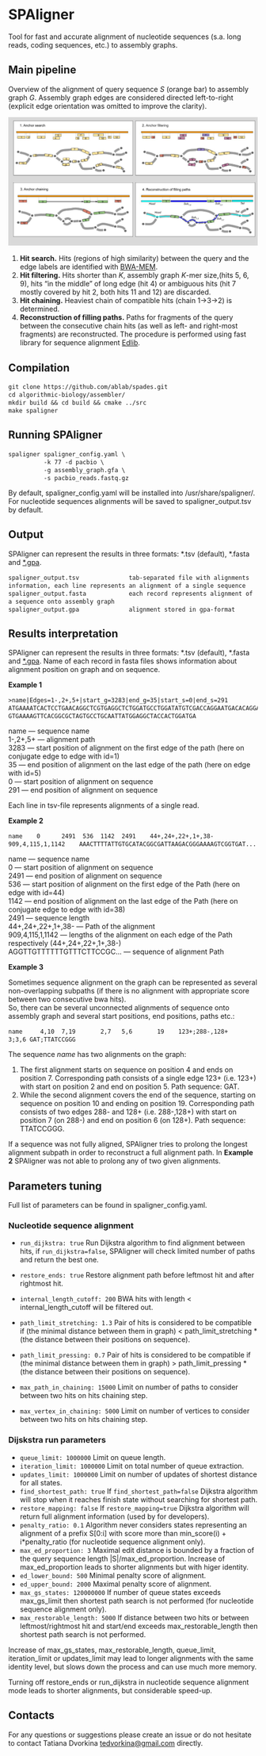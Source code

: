 # SPAligner

Tool for fast and accurate alignment of nucleotide sequences (s.a. long reads, coding sequences, etc.) to assembly graphs. 


## Main pipeline

Overview of the alignment of query sequence *S* (orange bar) to assembly graph *G*. Assembly graph edges are considered directed left-to-right (explicit edge orientation was omitted to improve the clarity).

![pipeline](pipeline.jpg)

1. **Hit search.** Hits (regions of high similarity) between the query and the edge labels are identified with [BWA-MEM](http://bio-bwa.sourceforge.net/). 
2. **Hit filtering.** Hits shorter than *K*, assembly graph *K*-mer size,(hits 5, 6, 9), hits “in the middle” of long edge (hit 4) or ambiguous hits (hit 7 mostly covered by hit 2, both hits 11 and 12) are discarded.
3. **Hit chaining.** Heaviest chain of compatible hits (chain 1->3->2) is determined.
4. **Reconstruction of filling paths.** Paths for fragments of the query between the consecutive chain hits (as well as left- and right-most fragments) are reconstructed. The procedure is performed using fast library for sequence alignment [Edlib](https://github.com/Martinsos/edlib).

## Compilation

    git clone https://github.com/ablab/spades.git
    cd algorithmic-biology/assembler/
    mkdir build && cd build && cmake ../src
    make spaligner


## Running SPAligner

    spaligner spaligner_config.yaml \
              -k 77 -d pacbio \
              -g assembly_graph.gfa \
              -s pacbio_reads.fastq.gz

By default, spaligner_config.yaml will be installed into /usr/share/spaligner/. 
For nucleotide sequences alignments will be saved to spaligner_output.tsv by default.

## Output

SPAligner can represent the results in three formats: *.tsv (default), *.fasta and [*.gpa](https://github.com/ocxtal/gpa "GPA-format spec").

    spaligner_output.tsv              tab-separated file with alignments information, each line represents an alignment of a single sequence
    spaligner_output.fasta            each record represents alignment of a sequence onto assembly graph
    spaligner_output.gpa              alignment stored in gpa-format


## Results interpretation

SPAligner can represent the results in three formats: *.tsv (default), *.fasta and [*.gpa](https://github.com/ocxtal/gpa "GPA-format spec").
Name of each record in fasta files shows information about alignment position on graph and on sequence. 

**Example 1**

```
>name|Edges=1-,2+,5+|start_g=3283|end_g=35|start_s=0|end_s=291
ATGAAAATCACTCCTGAACAGGCTCGTGAGGCTCTGGATGCCTGGATATGTCGACCAGGAATGACACAGGAGCAGGCGACGATATTAATCACTGAAGCATTCTGGGCTTTGAAAGAGCGCCCGAACATCGATGTTCAGCGTGTCACATATGAAGGTGGCGCGATTGATCAGCGAGCGCTTGGCGTTAATCGAGTGAAGATATTTGAACGCTGGAAGGCTATCGACACCAGGGATAAGC
GTGAAAAGTTCACGGCGCTAGTGCCTGCAATTATGGAGGCTACCACTGGATGA
```

name — sequence name<br/>
1-,2+,5+ — alignment path<br/>
3283 — start position of alignment on the first edge of the path (here on conjugate edge to edge with id=1)<br/>
35 —  end position of alignment on the last edge of the path (here on edge with id=5)<br/>
0 — start position of alignment on sequence<br/>
291 — end position of  alignment on sequence<br/>


Each line in tsv-file represents alignments of a single read.

**Example 2**

```
name    0      2491  536  1142  2491	44+,24+,22+,1+,38-	909,4,115,1,1142	AAACTTTTATTGTGCATACGGCGATTAAGACGGGAAAAGTCGGTGAT...
```

name — sequence name<br/>
0 — start position of alignment on sequence<br/>
2491 — end position of  alignment on sequence<br/>
536 — start position of alignment on the first edge of the Path (here on edge with id=44)<br/>
1142 —  end position of alignment on the last edge of the Path (here on conjugate edge to edge with id=38)<br/>
2491 — sequence length<br/>
44+,24+,22+,1+,38- — Path of the alignment <br/>
909,4,115,1,1142 — lengths of the alignment on each edge of the Path respectively (44+,24+,22+,1+,38-) <br/>
AGGTTGTTTTTTGTTTCTTCCGC... — sequence of alignment Path <br/>



**Example 3**<br/>

Sometimes sequence alignment on the graph can be represented as several non-overlapping subpaths (if there is no alignment with appropriate score between two consecutive bwa hits). <br/>
So, there can be several unconnected alignments of sequence onto assembly graph and several start positions, end positions, paths etc.:

```
name     4,10  7,19       2,7   5,6       19    123+;288-,128+       3;3,6 GAT;TTATCCGGG
```

The sequence *name* has two alignments on the graph:

1. The first alignment starts on sequence on position 4 and ends on position 7.
Corresponding path consists of a single edge 123+ (i.e. 123+) with start on position 2 and end on position 5.
Path sequence: GAT.
2. While the second alignment covers the end of the sequence, starting on sequence on position 10 and ending on position 19. 
Corresponding path consists of two edges 288- and 128+ (i.e. 288-,128+) with start on position 7 (on 288-) and end on position 6 (on 128+).
Path sequence: TTATCCGGG.

If a sequence was not fully aligned, SPAligner tries to prolong the longest alignment subpath in order to reconstruct a full alignment path. In **Example 2** SPAligner was not able to prolong any of two given alignments.

## Parameters tuning

Full list of parameters can be found in spaligner_config.yaml. 

### Nucleotide sequence alignment

* `run_dijkstra: true` Run Dijkstra algorithm to find alignment between hits, if `run_dijkstra=false`, SPAligner will check limited number of paths and return the best one.
* `restore_ends: true` Restore alignment path before leftmost hit and after rightmost hit.


* `internal_length_cutoff: 200` BWA hits with length < internal_length_cutoff will be filtered out.
* `path_limit_stretching: 1.3` Pair of hits is considered to be compatible if (the minimal distance between them in graph) 
                                < path_limit_stretching * (the distance between their positions on sequence).
* `path_limit_pressing: 0.7` Pair of hits is considered to be compatible if (the minimal distance between them in graph) 
                                > path_limit_pressing * (the distance between their positions on sequence).
* `max_path_in_chaining: 15000` Limit on number of paths to consider between two hits on hits chaining step.
* `max_vertex_in_chaining: 5000` Limit on number of vertices to consider between two hits on hits chaining step.

### Dijskstra run parameters

* `queue_limit: 1000000` Limit on queue length. 
* `iteration_limit: 1000000` Limit on total number of queue extraction. 
* `updates_limit: 1000000` Limit on number of updates of shortest distance for all states.
* `find_shortest_path: true` If `find_shortest_path=false` Dijkstra algorithm will stop when it reaches finish state without searching for shortest path.
* `restore_mapping: false` If `restore_mapping=true` Dijkstra algorithm will return full alignment information (used by for developers).
* `penalty_ratio: 0.1` Algorithm never considers states representing an alignment of a prefix S[0:i] with score more than min_score(i) + i*penalty_ratio (for nucleotide sequence alignment only).
* `max_ed_proportion: 3` Maximal edit distance is bounded by a fraction of the query sequence length |S|/max_ed_proportion. Increase of max_ed_proportion leads to shorter alignments but with higer identity.
* `ed_lower_bound: 500` Minimal penalty score of alignment.
* `ed_upper_bound: 2000` Maximal penalty score of alignment.
* `max_gs_states: 120000000` If number of queue states exceeds max_gs_limit then shortest path search is not performed (for nucleotide sequence alignment only).
* `max_restorable_length: 5000` If distance between two hits or between leftmost/rightmost hit and start/end exceeds max_restorable_length then shortest path search is not performed.

Increase of max_gs_states, max_restorable_length, queue_limit, iteration_limit or updates_limit may lead to longer alignments with the same identity level, but slows down the process and can use much more memory.

Turning off restore_ends or run_dijkstra in nucleotide sequence alignment mode leads to shorter alignments, but considerable speed-up.


## Contacts

For any questions or suggestions please create an issue or do not hesitate to contact Tatiana Dvorkina <tedvorkina@gmail.com> directly.
